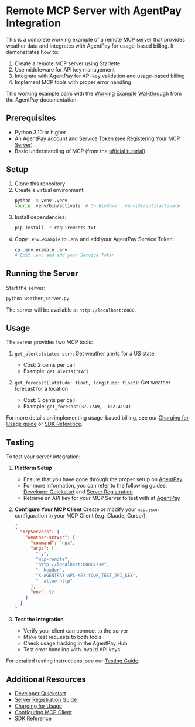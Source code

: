 # Remote MCP Server with AgentPay Integration

This is a complete working example of a remote MCP server that provides weather data and integrates with AgentPay for usage-based billing. It demonstrates how to:

1. Create a remote MCP server using Starlette
2. Use middleware for API key management
3. Integrate with AgentPay for API key validation and usage-based billing
4. Implement MCP tools with proper error handling

This working example pairs with the [Working Example Walkthrough](https://docs.agentpay.me/mcp-server-developers/examples/working-example-python) from the AgentPay documentation.

## Prerequisites

* Python 3.10 or higher
* An AgentPay account and Service Token (see [Registering Your MCP Server](https://docs.agentpay.me/mcp-server-developers/platform/server-registration))
* Basic understanding of MCP (from the [official tutorial](https://modelcontextprotocol.io/quickstart/server))

## Setup

1. Clone this repository
2. Create a virtual environment:
   ```bash
   python -m venv .venv
   source .venv/bin/activate  # On Windows: .venv\Scripts\activate
   ```
3. Install dependencies:
   ```bash
   pip install -r requirements.txt
   ```
4. Copy `.env.example` to `.env` and add your AgentPay Service Token:
   ```bash
   cp .env.example .env
   # Edit .env and add your Service Token
   ```

## Running the Server

Start the server:
```bash
python weather_server.py
```

The server will be available at `http://localhost:8000`.

## Usage

The server provides two MCP tools:

1. `get_alerts(state: str)`: Get weather alerts for a US state
   - Cost: 2 cents per call
   - Example: `get_alerts("CA")`

2. `get_forecast(latitude: float, longitude: float)`: Get weather forecast for a location
   - Cost: 3 cents per call
   - Example: `get_forecast(37.7749, -122.4194)`

For more details on implementing usage-based billing, see our [Charging for Usage guide](https://docs.agentpay.me/mcp-server-developers/sdk/charging-for-usage) or [SDK Reference](https://docs.agentpay.me/python-sdk-reference/consume-method).

## Testing

To test your server integration:

1. **Platform Setup**
   * Ensure that you have gone through the proper setup on [AgentPay](https://agentpay.me)
   * For more information, you can refer to the following guides: [Developer Quickstart](https://docs.agentpay.me/quickstart/developers) and [Server Registration](https://docs.agentpay.me/mcp-server-developers/platform/server-registration)
   * Retrieve an API key for your MCP Server to test with at [AgentPay](https://agentpay.me)

2. **Configure Your MCP Client**
   Create or modify your `mcp.json` configuration in your MCP Client (e.g. Claude, Cursor):
   ```json
   {
     "mcpServers": {
       "weather-server": {
         "command": "npx",
         "args": [
           "-y",
           "mcp-remote",
           "http://localhost:8000/sse",
           "--header",
           "X-AGENTPAY-API-KEY:YOUR_TEST_API_KEY",
           "--allow-http"
         ],
         "env": {}
       }
     }
   }
   ```

3. **Test the Integration**
   * Verify your client can connect to the server
   * Make test requests to both tools
   * Check usage tracking in the AgentPay Hub
   * Test error handling with invalid API keys

For detailed testing instructions, see our [Testing Guide](https://docs.agentpay.me/mcp-server-developers/examples/testing).

## Additional Resources

* [Developer Quickstart](https://docs.agentpay.me/quickstart/developers)
* [Server Registration Guide](https://docs.agentpay.me/mcp-server-developers/platform/server-registration)
* [Charging for Usage](https://docs.agentpay.me/mcp-server-developers/sdk/charging-for-usage)
* [Configuring MCP Client](https://docs.agentpay.me/mcp-client-users/configuration/configuring-mcp-remote)
* [SDK Reference](https://docs.agentpay.me/python-sdk-reference/agentpayclient)
